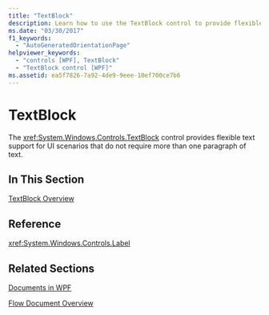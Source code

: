 ```yaml
---
title: "TextBlock"
description: Learn how to use the TextBlock control to provide flexible text support for UI scenarios that do not require more than one paragraph of text.
ms.date: "03/30/2017"
f1_keywords: 
  - "AutoGeneratedOrientationPage"
helpviewer_keywords: 
  - "controls [WPF], TextBlock"
  - "TextBlock control [WPF]"
ms.assetid: ea5f7826-7a92-4de9-9eee-10ef700ce7b6
---
```

# TextBlock
The <xref:System.Windows.Controls.TextBlock> control provides flexible text support for UI scenarios that do not require more than one paragraph of text.  
  
## In This Section  
 [TextBlock Overview](textblock-overview.md)  
  
## Reference  
 <xref:System.Windows.Controls.Label>  
  
## Related Sections  
 [Documents in WPF](../advanced/documents-in-wpf.md)  
  
 [Flow Document Overview](../advanced/flow-document-overview.md)
